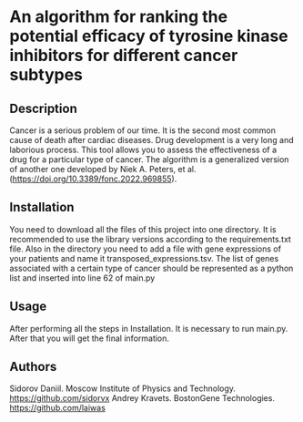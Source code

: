 # An algorithm for ranking the potential efficacy of tyrosine kinase inhibitors for different cancer subtypes
## Description
Cancer is a serious problem of our time. It is the second most common cause of death after cardiac diseases. Drug development is a very long and laborious process.
This tool allows you to assess the effectiveness of a drug for a particular type of cancer. The algorithm is a generalized version of another one developed by Niek A. Peters, et al. (https://doi.org/10.3389/fonc.2022.969855).
## Installation
You need to download all the files of this project into one directory. It is recommended to use the library versions according to the requirements.txt file. Also in the directory you need to add a file with gene expressions of your patients and name it transposed_expressions.tsv. The list of genes associated with a certain type of cancer should be represented as a python list and inserted into line 62 of main.py 
## Usage
After performing all the steps in Installation. It is necessary to run main.py. After that you will get the final information.
## Authors
Sidorov Daniil. Moscow Institute of Physics and Technology. https://github.com/sidorvx
Andrey Kravets. BostonGene Technologies. https://github.com/laiwas
